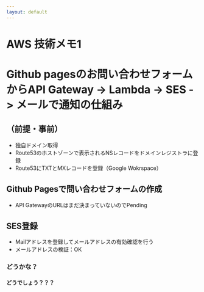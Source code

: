 ```yaml
---
layout: default
---
```

# AWS 技術メモ1

# Github pagesのお問い合わせフォームからAPI Gateway -> Lambda -> SES -> メールで通知の仕組み
## （前提・事前）
- 独自ドメイン取得
- Route53のホストゾーンで表示されるNSレコードをドメインレジストラに登録
- Route53にTXTとMXレコードを登録（Google Wokrspace）
## Github Pagesで問い合わせフォームの作成
- API GatewayのURLはまだ決まっていないのでPending
## SES登録
- Mailアドレスを登録してメールアドレスの有効確認を行う
- メールアドレスの検証：OK
### どうかな？
#### どうでしょう？？？


